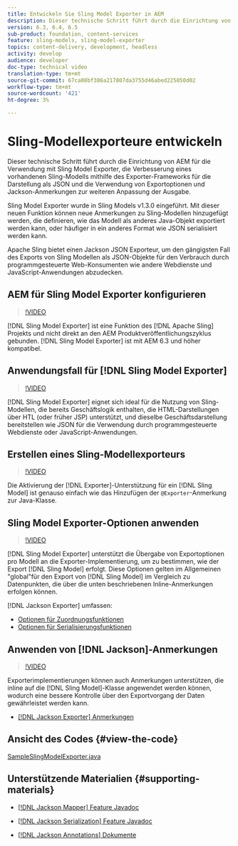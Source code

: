 ```yaml
---
title: Entwickeln Sie Sling Model Exporter in AEM
description: Dieser technische Schritt führt durch die Einrichtung von AEM für die Verwendung mit Sling Model Exporter, die Verbesserung eines vorhandenen Sling-Modells mithilfe des Exporter-Frameworks für die Darstellung als JSON und die Verwendung von Exportoptionen und Jackson-Anmerkungen zur weiteren Anpassung der Ausgabe.
version: 6.3, 6.4, 6.5
sub-product: foundation, content-services
feature: sling-models, sling-model-exporter
topics: content-delivery, development, headless
activity: develop
audience: developer
doc-type: technical video
translation-type: tm+mt
source-git-commit: 67ca08bf386a217807da3755d46abed225050d02
workflow-type: tm+mt
source-wordcount: '421'
ht-degree: 3%

---
```



# Sling-Modellexporteure entwickeln

Dieser technische Schritt führt durch die Einrichtung von AEM für die Verwendung mit Sling Model Exporter, die Verbesserung eines vorhandenen Sling-Modells mithilfe des Exporter-Frameworks für die Darstellung als JSON und die Verwendung von Exportoptionen und Jackson-Anmerkungen zur weiteren Anpassung der Ausgabe.

Sling Model Exporter wurde in Sling Models v1.3.0 eingeführt. Mit dieser neuen Funktion können neue Anmerkungen zu Sling-Modellen hinzugefügt werden, die definieren, wie das Modell als anderes Java-Objekt exportiert werden kann, oder häufiger in ein anderes Format wie JSON serialisiert werden kann.

Apache Sling bietet einen Jackson JSON Exporteur, um den gängigsten Fall des Exports von Sling Modellen als JSON-Objekte für den Verbrauch durch programmgesteuerte Web-Konsumenten wie andere Webdienste und JavaScript-Anwendungen abzudecken.

## AEM für Sling Model Exporter konfigurieren

>[!VIDEO](https://video.tv.adobe.com/v/16862/?quality=12&learn=on)

[!DNL Sling Model Exporter] ist eine Funktion des  [!DNL Apache Sling] Projekts und nicht direkt an den AEM Produktveröffentlichungszyklus gebunden. [!DNL Sling Model Exporter] ist mit AEM 6.3 und höher kompatibel.

## Anwendungsfall für [!DNL Sling Model Exporter]

>[!VIDEO](https://video.tv.adobe.com/v/16863/?quality=12&learn=on)

[!DNL Sling Model Exporter] eignet sich ideal für die Nutzung von Sling-Modellen, die bereits Geschäftslogik enthalten, die HTML-Darstellungen über HTL (oder früher JSP) unterstützt, und dieselbe Geschäftsdarstellung bereitstellen wie JSON für die Verwendung durch programmgesteuerte Webdienste oder JavaScript-Anwendungen.

## Erstellen eines Sling-Modellexporteurs

>[!VIDEO](https://video.tv.adobe.com/v/16864/?quality=12&learn=on)

Die Aktivierung der [!DNL Exporter]-Unterstützung für ein [!DNL Sling Model] ist genauso einfach wie das Hinzufügen der `@Exporter`-Anmerkung zur Java-Klasse.

## Sling Model Exporter-Optionen anwenden

>[!VIDEO](https://video.tv.adobe.com/v/16865/?quality=12&learn=on)

[!DNL Sling Model Exporter] unterstützt die Übergabe von Exportoptionen pro Modell an die Exporter-Implementierung, um zu bestimmen, wie der Export  [!DNL Sling Model] erfolgt. Diese Optionen gelten im Allgemeinen &quot;global&quot;für den Export von [!DNL Sling Model] im Vergleich zu Datenpunkten, die über die unten beschriebenen Inline-Anmerkungen erfolgen können.

[!DNL Jackson Exporter] umfassen:

* [Optionen für Zuordnungsfunktionen](https://static.javadoc.io/com.fasterxml.jackson.core/jackson-databind/2.8.5/com/fasterxml/jackson/databind/MapperFeature.html)
* [Optionen für Serialisierungsfunktionen](https://static.javadoc.io/com.fasterxml.jackson.core/jackson-databind/2.8.5/com/fasterxml/jackson/databind/SerializationFeature.html)

## Anwenden von [!DNL Jackson]-Anmerkungen

>[!VIDEO](https://video.tv.adobe.com/v/16866/?quality=12&learn=on)

Exporterimplementierungen können auch Anmerkungen unterstützen, die inline auf die [!DNL Sling Model]-Klasse angewendet werden können, wodurch eine bessere Kontrolle über den Exportvorgang der Daten gewährleistet werden kann.

* [[!DNL Jackson Exporter] Anmerkungen](https://github.com/FasterXML/jackson-annotations/wiki/Jackson-Annotations)

## Ansicht des Codes {#view-the-code}

[SampleSlingModelExporter.java](https://github.com/Adobe-Consulting-Services/acs-aem-samples/blob/master/core/src/main/java/com/adobe/acs/samples/models/SampleSlingModelExporter.java)

## Unterstützende Materialien {#supporting-materials}

* [[!DNL Jackson Mapper] Feature Javadoc](https://static.javadoc.io/com.fasterxml.jackson.core/jackson-databind/2.8.5/com/fasterxml/jackson/databind/MapperFeature.html)
* [[!DNL Jackson Serialization] Feature Javadoc](https://static.javadoc.io/com.fasterxml.jackson.core/jackson-databind/2.8.5/com/fasterxml/jackson/databind/SerializationFeature.html)

* [[!DNL Jackson Annotations] Dokumente](https://github.com/FasterXML/jackson-annotations/wiki/Jackson-Annotations)
